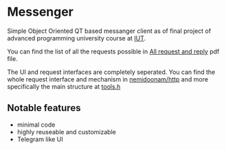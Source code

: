 # Messenger
Simple Object Oriented QT based messanger client as of final project of advanced programming university course at [IUT](https://english.iut.ac.ir/).

You can find the list of all the requests possible in [All request and reply](https://github.com/gravelord-nito/messenger_skullking_4/blob/main/Messenger%20All%20request%20and%20reply%20format.pdf) pdf file.

The UI and request interfaces are completely seperated. You can find the whole request interface and mechanism in [nemidoonam/http](https://github.com/gravelord-nito/messenger_skullking_4/tree/main/nemidoonam/http) and more specifically the main structure at [tools.h](https://github.com/gravelord-nito/messenger_skullking_4/blob/main/nemidoonam/http/tools.h)

## Notable features
* minimal code
* highly reuseable and customizable
* Telegram like UI
